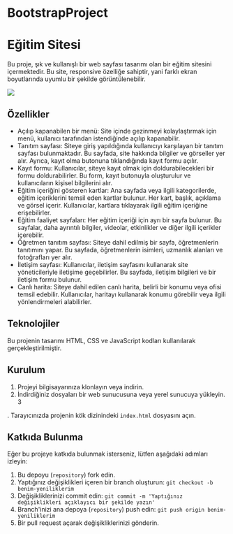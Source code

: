# BootstrapProject



# Eğitim Sitesi

Bu proje, şık ve kullanışlı bir web sayfası tasarımı olan bir eğitim sitesini içermektedir. Bu site, responsive özelliğe sahiptir, yani farklı ekran boyutlarında uyumlu bir şekilde görüntülenebilir.

![](bootstrap.gif)

## Özellikler

- Açılıp kapanabilen bir menü: Site içinde gezinmeyi kolaylaştırmak için menü, kullanıcı tarafından istendiğinde açılıp kapanabilir.
- Tanıtım sayfası: Siteye giriş yapıldığında kullanıcıyı karşılayan bir tanıtım sayfası bulunmaktadır. Bu sayfada, site hakkında bilgiler ve görseller yer alır. Ayrıca, kayıt olma butonuna tıklandığında kayıt formu açılır.
- Kayıt formu: Kullanıcılar, siteye kayıt olmak için doldurabilecekleri bir formu doldurabilirler. Bu form, kayıt butonuyla oluşturulur ve kullanıcıların kişisel bilgilerini alır.
- Eğitim içeriğini gösteren kartlar: Ana sayfada veya ilgili kategorilerde, eğitim içeriklerini temsil eden kartlar bulunur. Her kart, başlık, açıklama ve görsel içerir. Kullanıcılar, kartlara tıklayarak ilgili eğitim içeriğine erişebilirler.
- Eğitim faaliyet sayfaları: Her eğitim içeriği için ayrı bir sayfa bulunur. Bu sayfalar, daha ayrıntılı bilgiler, videolar, etkinlikler ve diğer ilgili içerikler içerebilir.
- Öğretmen tanıtım sayfası: Siteye dahil edilmiş bir sayfa, öğretmenlerin tanıtımını yapar. Bu sayfada, öğretmenlerin isimleri, uzmanlık alanları ve fotoğrafları yer alır.
- İletişim sayfası: Kullanıcılar, iletişim sayfasını kullanarak site yöneticileriyle iletişime geçebilirler. Bu sayfada, iletişim bilgileri ve bir iletişim formu bulunur.
- Canlı harita: Siteye dahil edilen canlı harita, belirli bir konumu veya ofisi temsil edebilir. Kullanıcılar, haritayı kullanarak konumu görebilir veya ilgili yönlendirmeleri alabilirler.

## Teknolojiler

Bu projenin tasarımı HTML, CSS ve JavaScript kodları kullanılarak gerçekleştirilmiştir.

## Kurulum

1. Projeyi bilgisayarınıza klonlayın veya indirin.
2. İndirdiğiniz dosyaları bir web sunucusuna veya yerel sunucuya yükleyin.
3

. Tarayıcınızda projenin kök dizinindeki `index.html` dosyasını açın.

## Katkıda Bulunma

Eğer bu projeye katkıda bulunmak isterseniz, lütfen aşağıdaki adımları izleyin:

1. Bu depoyu (`repository`) fork edin.
2. Yaptığınız değişiklikleri içeren bir branch oluşturun: `git checkout -b benim-yeniliklerim`
3. Değişikliklerinizi commit edin: `git commit -m 'Yaptığınız değişiklikleri açıklayıcı bir şekilde yazın'`
4. Branch'inizi ana depoya (`repository`) push edin: `git push origin benim-yeniliklerim`
5. Bir pull request açarak değişikliklerinizi gönderin.

